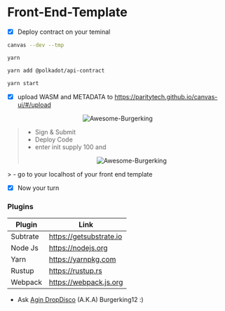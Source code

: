 # Front-End-Template

- [x] Deploy contract on your teminal 

```bash 
canvas --dev --tmp
```
```bash 
yarn
 ```
```bash 
yarn add @polkadot/api-contract
  ```
  ```bash 
 yarn start
 ```
- [x] upload WASM and METADATA to https://paritytech.github.io/canvas-ui/#/upload
<p align="center">
    <a>
        <img src="https://raw.githubusercontent.com/burgerking12/Polkadot-Hello-World-Hackathon/main/ERC20-With-INK/Tutorial/upload_wasm%26metadata.png" alt="Awesome-Burgerking"/>
    </a>
</p>

  > - Sign & Submit 
  > - Deploy Code 
  > -  enter init supply 100 and 
    <p align="center">
    <a>
        <img src="https://raw.githubusercontent.com/burgerking12/Polkadot-Hello-World-Hackathon/main/ERC20-With-INK/Tutorial/init_supply.png" alt="Awesome-Burgerking"/>
    </a>
</p>
  > - go to your localhost of your  front end template


- [x] Now your turn

### Plugins


| Plugin | Link |
| ------ | ------ |
| Subtrate | https://getsubstrate.io |
| Node Js | https://nodejs.org |
| Yarn | https://yarnpkg.com |
| Rustup | https://rustup.rs |
| Webpack |https://webpack.js.org |'

* Ask [Agin DropDisco](https://twitter.com/agin_webdev) (A.K.A) Burgerking12 :)

